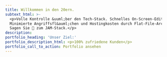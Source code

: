 ```yaml
---
title: Willkommen in den 20ern.
subtext_html: >-
  <p>Volle Kontrolle &uuml;ber den Tech-Stack. Schnelles On-Screen-Editing.
  Minimierte Angriffsfl&auml;chen und Hostingkosten durch Flat-File-Architektur.
  Sagen Sie 👋 zum JAM-Stack.</p>
description:
portfolio_heading: 'Unser Ziel:'
portfolio_description_html: <p>100% zufriedene Kunden</p>
portfolio_call_to_action: Portfolio ansehen
---
```


